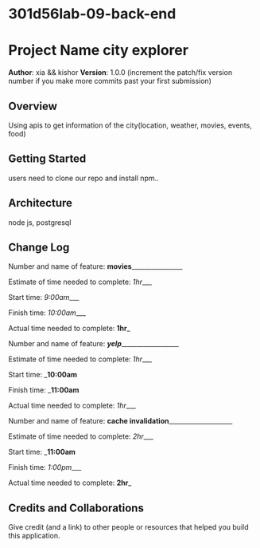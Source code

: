 # 301d56lab-09-back-end

# Project Name city explorer

**Author**: xia && kishor
**Version**: 1.0.0 (increment the patch/fix version number if you make more commits past your first submission)

## Overview
Using apis to get information of the city(location, weather, movies, events, food)

## Getting Started
users need to clone our repo and install npm..

## Architecture
node js, postgresql

## Change Log

Number and name of feature: ________movies________________________

Estimate of time needed to complete: _1hr____

Start time: _9:00am____

Finish time: _10:00am____

Actual time needed to complete: __1hr___





Number and name of feature: _______yelp_________________________

Estimate of time needed to complete: _1hr____

Start time: ___10:00am__

Finish time: ___11:00am__

Actual time needed to complete: _1hr____







Number and name of feature: ______cache invalidation__________________________

Estimate of time needed to complete: _2hr____

Start time: ___11:00am__

Finish time: _1:00pm____

Actual time needed to complete: __2hr___
## Credits and Collaborations
Give credit (and a link) to other people or resources that helped you build this application. 
